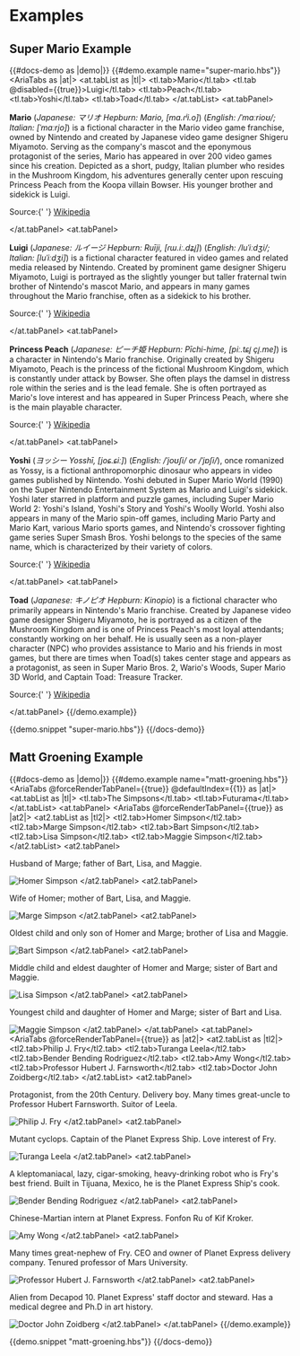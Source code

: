 # Examples

## Super Mario Example

{{#docs-demo as |demo|}}
  {{#demo.example name="super-mario.hbs"}}
    <AriaTabs as |at|>
      <at.tabList as |tl|>
        <tl.tab>Mario</tl.tab>
        <tl.tab @disabled={{true}}>Luigi</tl.tab>
        <tl.tab>Peach</tl.tab>
        <tl.tab>Yoshi</tl.tab>
        <tl.tab>Toad</tl.tab>
      </at.tabList>
      <at.tabPanel>
        <p>
          <b>Mario</b> (<i>Japanese: マリオ Hepburn: Mario, [ma.ɾʲi.o]</i>) (<i>English:
          /ˈmɑːrioʊ/; Italian: [ˈmaːrjo]</i>) is a fictional character in the Mario video
          game franchise, owned by Nintendo and created by Japanese video game designer
          Shigeru Miyamoto. Serving as the company's mascot and the eponymous protagonist
          of the series, Mario has appeared in over 200 video games since his creation.
          Depicted as a short, pudgy, Italian plumber who resides in the Mushroom
          Kingdom, his adventures generally center upon rescuing Princess Peach from the
          Koopa villain Bowser. His younger brother and sidekick is Luigi.
        </p>
        <p>
          Source:{' '}
          <a href="https://en.wikipedia.org/wiki/Mario" target="_blank">
            Wikipedia
          </a>
        </p>
      </at.tabPanel>
      <at.tabPanel>
        <p>
          <b>Luigi</b> (<i>Japanese: ルイージ Hepburn: Ruīji, [ɾɯ.iː.dʑi̥]</i>) (<i>English: /luˈiːdʒi/;
          Italian: [luˈiːdʒi]</i>) is a fictional character featured in video games and related media
          released by Nintendo. Created by prominent game designer Shigeru Miyamoto, Luigi is portrayed
          as the slightly younger but taller fraternal twin brother of Nintendo's mascot Mario, and
          appears in many games throughout the Mario franchise, often as a sidekick to his brother.
        </p>
        <p>
          Source:{' '}
          <a href="https://en.wikipedia.org/wiki/Luigi" target="_blank">
            Wikipedia
          </a>
        </p>
      </at.tabPanel>
      <at.tabPanel>
        <p>
          <b>Princess Peach</b> (<i>Japanese: ピーチ姫 Hepburn: Pīchi-hime, [piː.tɕi̥ çi̥.me]</i>)
          is a character in Nintendo's Mario franchise. Originally created by Shigeru Miyamoto,
          Peach is the princess of the fictional Mushroom Kingdom, which is constantly under
          attack by Bowser. She often plays the damsel in distress role within the series and
          is the lead female. She is often portrayed as Mario's love interest and has appeared
          in Super Princess Peach, where she is the main playable character.
        </p>
        <p>
          Source:{' '}
          <a href="https://en.wikipedia.org/wiki/Princess_Peach" target="_blank">
            Wikipedia
          </a>
        </p>
      </at.tabPanel>
      <at.tabPanel>
        <p>
          <b>Yoshi</b> (<i>ヨッシー Yosshī, [joɕ.ɕiː]</i>) (<i>English: /ˈjoʊʃi/ or /ˈjɒʃi/</i>), once
          romanized as Yossy, is a fictional anthropomorphic dinosaur who appears in
          video games published by Nintendo. Yoshi debuted in Super Mario World (1990) on the
          Super Nintendo Entertainment System as Mario and Luigi's sidekick. Yoshi later starred
          in platform and puzzle games, including Super Mario World 2: Yoshi's Island, Yoshi's Story
          and Yoshi's Woolly World. Yoshi also appears in many of the Mario spin-off games, including
          Mario Party and Mario Kart, various Mario sports games, and Nintendo's crossover fighting
          game series Super Smash Bros. Yoshi belongs to the species of the same name, which is
          characterized by their variety of colors.
        </p>
        <p>
          Source:{' '}
          <a href="https://en.wikipedia.org/wiki/Yoshi" target="_blank">
            Wikipedia
          </a>
        </p>
      </at.tabPanel>
      <at.tabPanel>
        <p>
          <b>Toad</b> (<i>Japanese: キノピオ Hepburn: Kinopio</i>) is a fictional character who primarily
          appears in Nintendo's Mario franchise. Created by Japanese video game designer Shigeru Miyamoto,
          he is portrayed as a citizen of the Mushroom Kingdom and is one of Princess Peach's most loyal
          attendants; constantly working on her behalf. He is usually seen as a non-player character (NPC)
          who provides assistance to Mario and his friends in most games, but there are times when Toad(s)
          takes center stage and appears as a protagonist, as seen in Super Mario Bros. 2, Wario's Woods,
          Super Mario 3D World, and Captain Toad: Treasure Tracker.
        </p>
        <p>
          Source:{' '}
          <a href="https://en.wikipedia.org/wiki/Toad_(Nintendo)" target="_blank">
            Wikipedia
          </a>
        </p>
      </at.tabPanel>
    </AriaTabs>
  {{/demo.example}}

  {{demo.snippet "super-mario.hbs"}}
{{/docs-demo}}

## Matt Groening Example

{{#docs-demo as |demo|}}
  {{#demo.example name="matt-groening.hbs"}}
    <AriaTabs @forceRenderTabPanel={{true}} @defaultIndex={{1}} as |at|>
      <at.tabList as |tl|>
        <tl.tab>The Simpsons</tl.tab>
        <tl.tab>Futurama</tl.tab>
      </at.tabList>
      <at.tabPanel>
        <AriaTabs @forceRenderTabPanel={{true}} as |at2|>
          <at2.tabList as |tl2|>
            <tl2.tab>Homer Simpson</tl2.tab>
            <tl2.tab>Marge Simpson</tl2.tab>
            <tl2.tab>Bart Simpson</tl2.tab>
            <tl2.tab>Lisa Simpson</tl2.tab>
            <tl2.tab>Maggie Simpson</tl2.tab>
          </at2.tabList>
          <at2.tabPanel>
            <p>Husband of Marge; father of Bart, Lisa, and Maggie.</p>
            <img src="https://upload.wikimedia.org/wikipedia/en/thumb/0/02/Homer_Simpson_2006.png/212px-Homer_Simpson_2006.png" alt="Homer Simpson" />
          </at2.tabPanel>
          <at2.tabPanel>
            <p>Wife of Homer; mother of Bart, Lisa, and Maggie.</p>
            <img src="https://upload.wikimedia.org/wikipedia/en/thumb/0/0b/Marge_Simpson.png/220px-Marge_Simpson.png" alt="Marge Simpson" />
          </at2.tabPanel>
          <at2.tabPanel>
            <p>Oldest child and only son of Homer and Marge; brother of Lisa and Maggie.</p>
            <img src="https://upload.wikimedia.org/wikipedia/en/a/aa/Bart_Simpson_200px.png" alt="Bart Simpson" />
          </at2.tabPanel>
          <at2.tabPanel>
            <p>Middle child and eldest daughter of Homer and Marge; sister of Bart and Maggie.</p>
            <img src="https://upload.wikimedia.org/wikipedia/en/thumb/e/ec/Lisa_Simpson.png/200px-Lisa_Simpson.png" alt="Lisa Simpson" />
          </at2.tabPanel>
          <at2.tabPanel>
            <p>Youngest child and daughter of Homer and Marge; sister of Bart and Lisa.</p>
            <img src="https://upload.wikimedia.org/wikipedia/en/thumb/9/9d/Maggie_Simpson.png/223px-Maggie_Simpson.png" alt="Maggie Simpson" />
          </at2.tabPanel>
        </AriaTabs>
      </at.tabPanel>
      <at.tabPanel>
        <AriaTabs @forceRenderTabPanel={{true}} as |at2|>
          <at2.tabList as |tl2|>
            <tl2.tab>Philip J. Fry</tl2.tab>
            <tl2.tab>Turanga Leela</tl2.tab>
            <tl2.tab>Bender Bending Rodriguez</tl2.tab>
            <tl2.tab>Amy Wong</tl2.tab>
            <tl2.tab>Professor Hubert J. Farnsworth</tl2.tab>
            <tl2.tab>Doctor John Zoidberg</tl2.tab>
          </at2.tabList>
          <at2.tabPanel>
            <p>Protagonist, from the 20th Century. Delivery boy. Many times great-uncle to Professor Hubert Farnsworth. Suitor of Leela.</p>
            <img src="https://upload.wikimedia.org/wikipedia/en/thumb/2/28/Philip_Fry.png/175px-Philip_Fry.png" alt="Philip J. Fry" />
          </at2.tabPanel>
          <at2.tabPanel>
            <p>Mutant cyclops. Captain of the Planet Express Ship. Love interest of Fry.</p>
            <img src="https://upload.wikimedia.org/wikipedia/en/thumb/d/d4/Turanga_Leela.png/150px-Turanga_Leela.png" alt="Turanga Leela" />
          </at2.tabPanel>
          <at2.tabPanel>
            <p>A kleptomaniacal, lazy, cigar-smoking, heavy-drinking robot who is Fry's best friend. Built in Tijuana, Mexico, he is the Planet Express Ship's cook.</p>
            <img src="https://upload.wikimedia.org/wikipedia/en/thumb/a/a6/Bender_Rodriguez.png/220px-Bender_Rodriguez.png" alt="Bender Bending Rodriguez" />
          </at2.tabPanel>
          <at2.tabPanel>
            <p>Chinese-Martian intern at Planet Express. Fonfon Ru of Kif Kroker.</p>
            <img src="https://upload.wikimedia.org/wikipedia/en/thumb/f/fd/FuturamaAmyWong.png/140px-FuturamaAmyWong.png" alt="Amy Wong" />
          </at2.tabPanel>
          <at2.tabPanel>
            <p>Many times great-nephew of Fry. CEO and owner of Planet Express delivery company. Tenured professor of Mars University.</p>
            <img src="https://upload.wikimedia.org/wikipedia/en/thumb/0/0f/FuturamaProfessorFarnsworth.png/175px-FuturamaProfessorFarnsworth.png" alt="Professor Hubert J. Farnsworth" />
          </at2.tabPanel>
          <at2.tabPanel>
            <p>Alien from Decapod 10. Planet Express' staff doctor and steward. Has a medical degree and Ph.D in art history.</p>
            <img src="https://upload.wikimedia.org/wikipedia/en/thumb/4/4a/Dr_John_Zoidberg.png/200px-Dr_John_Zoidberg.png" alt="Doctor John Zoidberg" />
          </at2.tabPanel>
        </AriaTabs>
      </at.tabPanel>
    </AriaTabs>
  {{/demo.example}}

  {{demo.snippet "matt-groening.hbs"}}
{{/docs-demo}}
